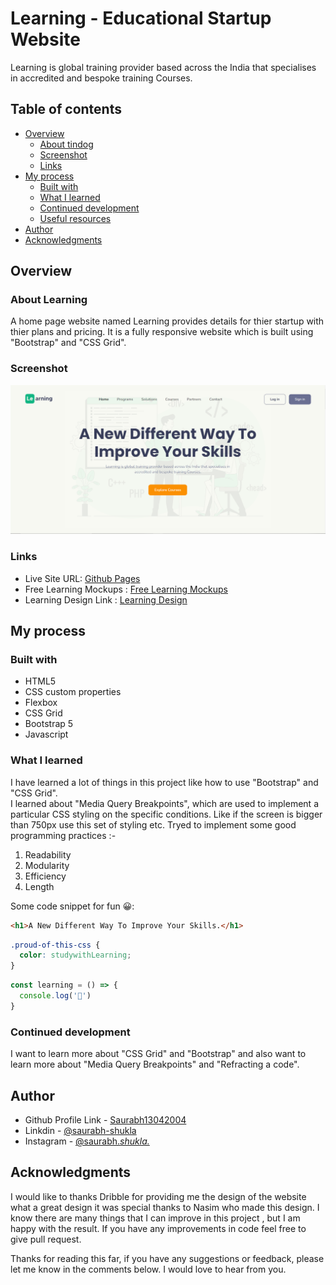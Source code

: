 #  Learning - Educational Startup Website

 Learning is global training provider based across the India that
              specialises in 
              accredited and bespoke training Courses.

## Table of contents

- [Overview](#overview)
  - [About tindog](#about-tindog)
  - [Screenshot](#screenshot)
  - [Links](#links)
- [My process](#my-process)
  - [Built with](#built-with)
  - [What I learned](#what-i-learned)
  - [Continued development](#continued-development)
  - [Useful resources](#useful-resources)
- [Author](#author)
- [Acknowledgments](#acknowledgments)



## Overview

### About Learning

A home page website named Learning provides details for thier startup with thier plans and pricing. 
It is a fully responsive website which is built using "Bootstrap" and "CSS Grid".

### Screenshot

![](./images/screenshot.png)



### Links


- Live Site URL: [Github Pages](https://saurabh13042004.github.io/Educational-Startup-website/)
- Free Learning Mockups : [Free Learning Mockups](https://drive.google.com/drive/folders/1o3Fl7EeMjH7R4972MrtDvYAzoRodpnI5?usp=sharing)
- Learning Design Link : [Learning Design](https://dribbble.com/shots/16229210-E-learninng-platform-web-landing-page?utm_source=Clipboard_Shot&utm_campaign=suhayelahmednasim&utm_content=E-learninng%20platform%20web%20landing%20page&utm_medium=Social_Share&utm_source=Clipboard_Shot&utm_campaign=suhayelahmednasim&utm_content=E-learninng%20platform%20web%20landing%20page&utm_medium=Social_Share)

## My process

### Built with

- HTML5
- CSS custom properties
- Flexbox
- CSS Grid
- Bootstrap 5
- Javascript



### What I learned
I have learned a lot of things in this project like how to use "Bootstrap" and "CSS Grid".  
I learned about "Media Query Breakpoints", which are used to implement a particular CSS styling on the specific conditions. Like if the screen is bigger than 750px use this set of styling etc.
Tryed to implement some good programming practices :-
1. Readability
2. Modularity
3. Efficiency
4. Length

Some code snippet for fun 😀:

```html
<h1>A New Different Way To Improve Your Skills.</h1>
```
```css
.proud-of-this-css {
  color: studywithLearning;
}
```
```js
const learning = () => {
  console.log('🎉')
}
```



### Continued development

I want to learn more about "CSS Grid" and "Bootstrap" and also want to learn more about "Media Query Breakpoints" and "Refracting a code".



## Author

- Github Profile Link - [Saurabh13042004](https://github.com/Saurabh13042004)
- Linkdin - [@saurabh-shukla](https://www.linkedin.com/in/saurabh-shukla-0b45b3224/)
- Instagram - [@saurabh._shukla._](https://www.instragram.com/saurabh._shukla._ )



## Acknowledgments


I would like to thanks Dribble for providing me the design of the website what a great design it was special thanks to Nasim who made this design. 
I know there are many things that I can improve in this project , but I am happy with the result. If you have any improvements in code feel free to give pull request.

Thanks for reading this far, if you have any suggestions or feedback, please let me know in the comments below. I would love to hear from you.
